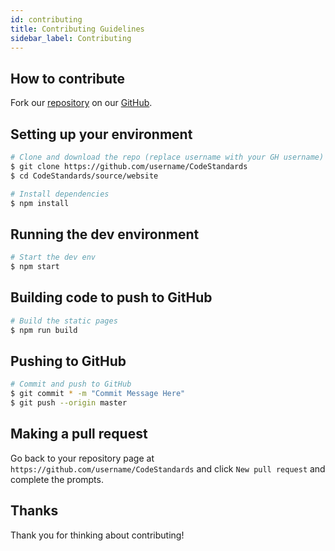 ```yaml
---
id: contributing
title: Contributing Guidelines
sidebar_label: Contributing
---
```


## How to contribute

Fork our [repository](https://github.com/cavineers/CodeStandards) on our [GitHub](https://github.com/cavineers).

## Setting up your environment

```sh
# Clone and download the repo (replace username with your GH username)
$ git clone https://github.com/username/CodeStandards
$ cd CodeStandards/source/website

# Install dependencies
$ npm install
```

## Running the dev environment

```sh
# Start the dev env
$ npm start
```

## Building code to push to GitHub

```sh
# Build the static pages
$ npm run build
```

## Pushing to GitHub

```sh
# Commit and push to GitHub
$ git commit * -m "Commit Message Here"
$ git push --origin master
```

## Making a pull request

Go back to your repository page at `https://github.com/username/CodeStandards` and click `New pull request` and complete the prompts.

## Thanks

Thank you for thinking about contributing!
